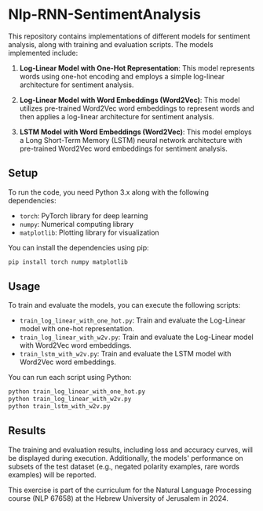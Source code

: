 # Nlp-RNN-SentimentAnalysis

This repository contains implementations of different models for sentiment analysis, along with training and 
evaluation scripts. 
The models implemented include:

1. **Log-Linear Model with One-Hot Representation**: This model represents words using one-hot encoding and employs a 
simple log-linear architecture for sentiment analysis.

2. **Log-Linear Model with Word Embeddings (Word2Vec)**: This model utilizes pre-trained Word2Vec word embeddings 
to represent words and then applies a log-linear architecture for sentiment analysis.

3. **LSTM Model with Word Embeddings (Word2Vec)**: This model employs a Long Short-Term Memory (LSTM) neural network 
architecture with pre-trained Word2Vec word embeddings for sentiment analysis.

## Setup

To run the code, you need Python 3.x along with the following dependencies:

- `torch`: PyTorch library for deep learning
- `numpy`: Numerical computing library
- `matplotlib`: Plotting library for visualization

You can install the dependencies using pip:

```bash
pip install torch numpy matplotlib
```

## Usage

To train and evaluate the models, you can execute the following scripts:

- `train_log_linear_with_one_hot.py`: Train and evaluate the Log-Linear model with one-hot representation.
- `train_log_linear_with_w2v.py`: Train and evaluate the Log-Linear model with Word2Vec word embeddings.
- `train_lstm_with_w2v.py`: Train and evaluate the LSTM model with Word2Vec word embeddings.

You can run each script using Python:

```bash
python train_log_linear_with_one_hot.py
python train_log_linear_with_w2v.py
python train_lstm_with_w2v.py
```

## Results

The training and evaluation results, including loss and accuracy curves, will be displayed during execution. Additionally, the models' performance on subsets of the test dataset (e.g., negated polarity examples, rare words examples) will be reported.

This exercise is part of the curriculum for the Natural Language Processing course (NLP 67658) at the Hebrew University of Jerusalem in 2024.
